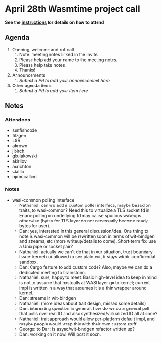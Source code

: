 # April 28th Wasmtime project call

**See the [instructions](../README.md) for details on how to attend**

## Agenda
1. Opening, welcome and roll call
    1. Note: meeting notes linked in the invite.
    1. Please help add your name to the meeting notes.
    1. Please help take notes.
    1. Thanks!
1. Announcements
    1. _Submit a PR to add your announcement here_
1. Other agenda items
    1. _Submit a PR to add your item here_

## Notes

### Attendees

- sunfishcode
- fitzgen
- LGR
- abrown
- jlbirch
- gkulakowski
- akirilov
- acrichton
- cfallin
- npmccallum

### Notes

- wasi-common polling interface
    - Nathaniel: can we add a custom poller interface, maybe based on traits,
      to wasi-common? Need this to virtualize a TLS socket fd in Enarx: polling
      on underlying fd may cause spurious wakeups otherwise (bytes for TLS
      layer do not necessarily become ready bytes for user).
    - Dan: yes, interested in this general discussion/idea. One thing to note
      is wasi-common will be rewritten soon in terms of wit-bindgen and
      streams, etc (more writeup/details to come). Short-term fix: use a Unix
      pipe or socket pair?
    - Nathaniel: actually we can't do that in our situation, trust boundary
      issue: kernel not allowed to see plaintext, it stays within confidential
      sandbox.
    - Dan: Cargo feature to add custom code? Also, maybe we can do a dedicated
      meeting to brainstorm.
    - Nathaniel: sure, happy to meet. Basic high-level idea to keep in mind is
      not to assume that hostcalls at WASI layer go to kernel; current impl is
      written in a way that assumes it is a thin wrapper around kernel.
    - Dan: streams in wit-bindgen
    - Nathaniel: (more ideas about trait design, missed some details)
    - Dan: interesting question in general: how do we do a general poll that
      polls over real IO and also synthesized/virtualized IO all at once?
    - Nathaniel: trait approach would allow per-platform default impl, and
      maybe people would wrap this with their own custom stuff
    - George: to Dan: is async/wit-bindgen refactor written up?
    - Dan: working on it now! Will post it soon.
